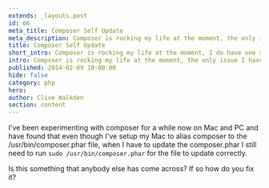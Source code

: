 ```yaml
---
extends: _layouts.post
id: 66
meta_title: Composer Self Update
meta_description: Composer is rocking my life at the moment, the only issue I have is I keep forgetting to update the main composer.phar as sudo.
title: Composer Self Update
short_intro: Composer is rocking my life at the moment, I do have one small issue though.
intro: Composer is rocking my life at the moment, the only issue I have is I keep forgetting to update the main composer.phar as sudo.
published: 2014-02-09 10:00:00
hide: false
category: php
hero:
author: Clive Walkden
section: content
---
```


I've been experimenting with composer for a while now on Mac and PC and have found that even though I&#39;ve setup my Mac to alias composer to the /usr/bin/composer.phar file, when I have to update the composer.phar I still need to run `sudo /usr/bin/composer.phar` for the file to update correctly.

Is this something that anybody else has come across? If so how do you fix it?

